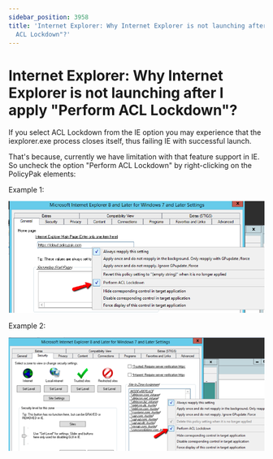```yaml
---
sidebar_position: 3958
title: 'Internet Explorer: Why Internet Explorer is not launching after I apply "Perform
  ACL Lockdown"?'
---
```


# Internet Explorer: Why Internet Explorer is not launching after I apply "Perform ACL Lockdown"?

If you select ACL Lockdown from the IE option you may experience that the iexplorer.exe process closes itself, thus failing IE with successful launch.

That's because, currently we have limitation with that feature support in IE. So uncheck the option "Perform ACL Lockdown" by right-clicking on the PolicyPak elements:

Example 1:

![](../../../../../../../static/images/PolicyPak/Content/Resources/Images/Troubleshooting/ApplicationSettings/299_1_image004.png)

Example 2:

![](../../../../../../../static/images/PolicyPak/Content/Resources/Images/Troubleshooting/ApplicationSettings/299_2_image005.png)